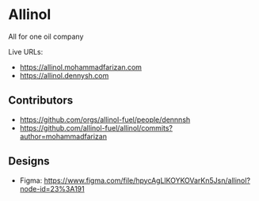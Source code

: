 # Allinol

All for one oil company

Live URLs:

- https://allinol.mohammadfarizan.com
- https://allinol.dennysh.com

## Contributors

- https://github.com/orgs/allinol-fuel/people/dennnsh
- https://github.com/allinol-fuel/allinol/commits?author=mohammadfarizan

## Designs

- Figma: https://www.figma.com/file/hpycAgLlKOYKOVarKn5Jsn/allinol?node-id=23%3A191
